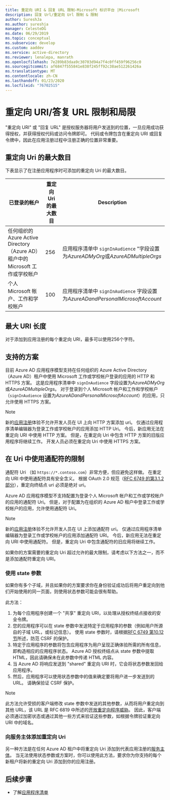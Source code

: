```yaml
---
title: 重定向 URI & 回复 URL 限制-Microsoft 标识平台 |Microsoft
description: 回复 Url/重定向 Url 限制 & 限制
author: SureshJa
ms.author: sureshja
manager: CelesteDG
ms.date: 06/29/2019
ms.topic: conceptual
ms.subservice: develop
ms.custom: aaddev
ms.service: active-directory
ms.reviewer: lenalepa, manrath
ms.openlocfilehash: 7e289b83daa9c30703d94a7f4c0ff459f96256c0
ms.sourcegitcommit: af6847f555841e838f245ff92c38ae512261426a
ms.translationtype: MT
ms.contentlocale: zh-CN
ms.lasthandoff: 01/23/2020
ms.locfileid: "76702515"
---
```

# <a name="redirect-urireply-url-restrictions-and-limitations"></a>重定向 URI/答复 URL 限制和局限

"重定向 URI" 或 "回复 URL" 是授权服务器将用户发送到的位置，一旦应用成功获得授权，并获得授权代码或访问令牌即可。 代码或令牌包含在重定向 URI 或回复令牌中，因此在应用注册过程中注册正确的位置非常重要。

## <a name="maximum-number-of-redirect-uris"></a>重定向 Uri 的最大数目

下表显示了在注册应用程序时可添加的重定向 Uri 的最大数目。

| 已登录的帐户 | 重定向 Uri 的最大数目 | Description |
|--------------------------|---------------------------------|-------------|
| 任何组织的 Azure Active Directory （Azure AD）租户中的 Microsoft 工作或学校帐户 | 256 | 应用程序清单中 `signInAudience` "字段设置为*AzureADMyOrg*或*AzureADMultipleOrgs* |
| 个人 Microsoft 帐户、工作和学校帐户 | 100 | 应用程序清单中 `signInAudience` 字段设置为*AzureADandPersonalMicrosoftAccount* |

## <a name="maximum-uri-length"></a>最大 URI 长度

对于添加到应用注册的每个重定向 URI，最多可以使用256个字符。

## <a name="supported-schemes"></a>支持的方案
目前 Azure AD 应用程序模型支持在任何组织的 Azure Active Directory （Azure AD）租户中使用 Microsoft 工作或学校帐户登录的应用的 HTTP 和 HTTPS 方案。 这是应用程序清单中 `signInAudience` 字段设置为*AzureADMyOrg*或*AzureADMultipleOrgs*。 对于登录到个人 Microsoft 帐户和工作和学校帐户（`signInAudience` 设置为*AzureADandPersonalMicrosoftAccount*）的应用，只允许使用 HTTPS 方案。

> [!NOTE]
> 新的[应用注册](https://go.microsoft.com/fwlink/?linkid=2083908)体验不允许开发人员在 UI 上向 HTTP 方案添加 uri。 仅通过应用程序清单编辑器为登录工作或学校帐户的应用添加 HTTP Uri。 今后，新应用无法在重定向 URI 中使用 HTTP 方案。 但是，在重定向 Uri 中包含 HTTP 方案的旧版应用程序将继续工作。 开发人员必须在重定向 Uri 中使用 HTTPS 方案。

## <a name="restrictions-using-a-wildcard-in-uris"></a>在 Uri 中使用通配符的限制

通配符 Uri （如 `https://*.contoso.com`）非常方便，但应避免这样做。 在重定向 URI 中使用通配符具有安全含义。 根据 OAuth 2.0 规范（[RFC 6749 的第3.1.2 部分](https://tools.ietf.org/html/rfc6749#section-3.1.2)），重定向终结点 uri 必须是绝对 uri。 

Azure AD 应用程序模型不支持配置为登录个人 Microsoft 帐户和工作或学校帐户的应用的通配符 Uri。 但是，对于配置为在组织的 Azure AD 租户中登录工作或学校帐户的应用，允许使用通配符 Uri。 
 
> [!NOTE]
> 新的[应用注册](https://go.microsoft.com/fwlink/?linkid=2083908)体验不允许开发人员在 UI 上添加通配符 uri。 仅通过应用程序清单编辑器为登录工作或学校帐户的应用添加通配符 URI。 今后，新应用无法在重定向 URI 中使用通配符。 但是，重定向 Uri 中包含通配符的旧应用将继续工作。

如果你的方案需要的重定向 Uri 超过允许的最大限制，请考虑以下方法之一，而不是添加通配符重定向 URI。

### <a name="use-a-state-parameter"></a>使用 state 参数

如果你有多个子域，并且如果你的方案要求你在身份验证成功后将用户重定向到他们开始使用的同一页面，则使用状态参数可能会很有帮助。 

此方法：

1. 为每个应用程序创建一个 "共享" 重定向 URI，以处理从授权终结点接收的安全令牌。
1. 您的应用程序可以在 state 参数中发送特定于应用程序的参数（例如用户所源自的子域 URL，或标记信息）。 使用 state 参数时，请根据[RFC 6749 第10.12 节](https://tools.ietf.org/html/rfc6749#section-10.12)所述，防范 CSRF 的保护。 
1. 特定于应用程序的参数将包含应用程序为用户呈现正确体验所需的所有信息，即构造相应的应用程序状态。 Azure AD 授权终结点从 state 参数中提取 HTML，因此请确保未在此参数中传递 HTML 内容。
1. 当 Azure AD 将响应发送到 "shared" 重定向 URI 时，它会将状态参数发回给应用程序。
1. 然后，应用程序可以使用状态参数中的值来确定要将用户进一步发送到的 URL。 请确保验证 CSRF 保护。

> [!NOTE]
> 此方法允许受损的客户端修改 state 参数中发送的其他参数，从而将用户重定向到其他 URL，该 URL 是 RFC 6819 中所述的[开放重定向程序威胁](https://tools.ietf.org/html/rfc6819#section-4.2.4)。 因此，客户端必须通过加密状态或通过其他一些方式来验证这些参数，如根据令牌验证重定向 URI 中的域名。

### <a name="add-redirect-uris-to-service-principals"></a>向服务主体添加重定向 Uri

另一种方法是在任何 Azure AD 租户中将重定向 Uri 添加到代表应用注册的[服务主体](app-objects-and-service-principals.md#application-and-service-principal-relationship)。 当无法使用状态参数或方案时，你可以使用此方法，要求你为你支持的每个新租户将新的重定向 Uri 添加到你的应用注册。 

## <a name="next-steps"></a>后续步骤

- 了解[应用程序清单](reference-app-manifest.md)
